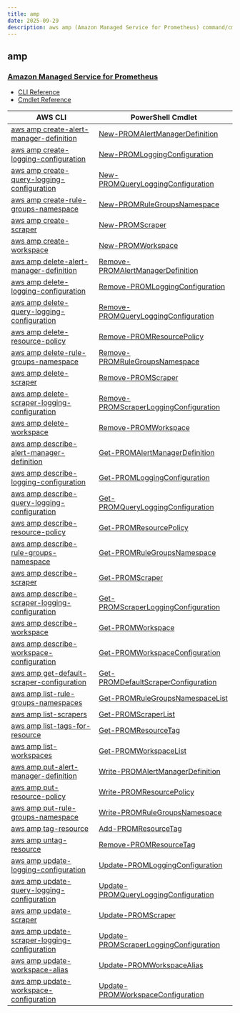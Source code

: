 ```yaml
---
title: amp
date: 2025-09-29
description: aws amp (Amazon Managed Service for Prometheus) command/cmdlet list.
---
```


## amp

### [Amazon Managed Service for Prometheus](https://aws.amazon.com/prometheus/)

* [CLI Reference](https://awscli.amazonaws.com/v2/documentation/api/latest/reference/amp/index.html)
* [Cmdlet Reference](https://docs.aws.amazon.com/powershell/latest/reference/items/PrometheusService_cmdlets.html)

|AWS CLI|PowerShell Cmdlet|
|----|----|
|[aws amp create-alert-manager-definition](https://awscli.amazonaws.com/v2/documentation/api/latest/reference/amp/create-alert-manager-definition.html)|[New-PROMAlertManagerDefinition](https://docs.aws.amazon.com/powershell/latest/reference/items/New-PROMAlertManagerDefinition.html)|
|[aws amp create-logging-configuration](https://awscli.amazonaws.com/v2/documentation/api/latest/reference/amp/create-logging-configuration.html)|[New-PROMLoggingConfiguration](https://docs.aws.amazon.com/powershell/latest/reference/items/New-PROMLoggingConfiguration.html)|
|[aws amp create-query-logging-configuration](https://awscli.amazonaws.com/v2/documentation/api/latest/reference/amp/create-query-logging-configuration.html)|[New-PROMQueryLoggingConfiguration](https://docs.aws.amazon.com/powershell/latest/reference/items/New-PROMQueryLoggingConfiguration.html)|
|[aws amp create-rule-groups-namespace](https://awscli.amazonaws.com/v2/documentation/api/latest/reference/amp/create-rule-groups-namespace.html)|[New-PROMRuleGroupsNamespace](https://docs.aws.amazon.com/powershell/latest/reference/items/New-PROMRuleGroupsNamespace.html)|
|[aws amp create-scraper](https://awscli.amazonaws.com/v2/documentation/api/latest/reference/amp/create-scraper.html)|[New-PROMScraper](https://docs.aws.amazon.com/powershell/latest/reference/items/New-PROMScraper.html)|
|[aws amp create-workspace](https://awscli.amazonaws.com/v2/documentation/api/latest/reference/amp/create-workspace.html)|[New-PROMWorkspace](https://docs.aws.amazon.com/powershell/latest/reference/items/New-PROMWorkspace.html)|
|[aws amp delete-alert-manager-definition](https://awscli.amazonaws.com/v2/documentation/api/latest/reference/amp/delete-alert-manager-definition.html)|[Remove-PROMAlertManagerDefinition](https://docs.aws.amazon.com/powershell/latest/reference/items/Remove-PROMAlertManagerDefinition.html)|
|[aws amp delete-logging-configuration](https://awscli.amazonaws.com/v2/documentation/api/latest/reference/amp/delete-logging-configuration.html)|[Remove-PROMLoggingConfiguration](https://docs.aws.amazon.com/powershell/latest/reference/items/Remove-PROMLoggingConfiguration.html)|
|[aws amp delete-query-logging-configuration](https://awscli.amazonaws.com/v2/documentation/api/latest/reference/amp/delete-query-logging-configuration.html)|[Remove-PROMQueryLoggingConfiguration](https://docs.aws.amazon.com/powershell/latest/reference/items/Remove-PROMQueryLoggingConfiguration.html)|
|[aws amp delete-resource-policy](https://awscli.amazonaws.com/v2/documentation/api/latest/reference/amp/delete-resource-policy.html)|[Remove-PROMResourcePolicy](https://docs.aws.amazon.com/powershell/latest/reference/items/Remove-PROMResourcePolicy.html)|
|[aws amp delete-rule-groups-namespace](https://awscli.amazonaws.com/v2/documentation/api/latest/reference/amp/delete-rule-groups-namespace.html)|[Remove-PROMRuleGroupsNamespace](https://docs.aws.amazon.com/powershell/latest/reference/items/Remove-PROMRuleGroupsNamespace.html)|
|[aws amp delete-scraper](https://awscli.amazonaws.com/v2/documentation/api/latest/reference/amp/delete-scraper.html)|[Remove-PROMScraper](https://docs.aws.amazon.com/powershell/latest/reference/items/Remove-PROMScraper.html)|
|[aws amp delete-scraper-logging-configuration](https://awscli.amazonaws.com/v2/documentation/api/latest/reference/amp/delete-scraper-logging-configuration.html)|[Remove-PROMScraperLoggingConfiguration](https://docs.aws.amazon.com/powershell/latest/reference/items/Remove-PROMScraperLoggingConfiguration.html)|
|[aws amp delete-workspace](https://awscli.amazonaws.com/v2/documentation/api/latest/reference/amp/delete-workspace.html)|[Remove-PROMWorkspace](https://docs.aws.amazon.com/powershell/latest/reference/items/Remove-PROMWorkspace.html)|
|[aws amp describe-alert-manager-definition](https://awscli.amazonaws.com/v2/documentation/api/latest/reference/amp/describe-alert-manager-definition.html)|[Get-PROMAlertManagerDefinition](https://docs.aws.amazon.com/powershell/latest/reference/items/Get-PROMAlertManagerDefinition.html)|
|[aws amp describe-logging-configuration](https://awscli.amazonaws.com/v2/documentation/api/latest/reference/amp/describe-logging-configuration.html)|[Get-PROMLoggingConfiguration](https://docs.aws.amazon.com/powershell/latest/reference/items/Get-PROMLoggingConfiguration.html)|
|[aws amp describe-query-logging-configuration](https://awscli.amazonaws.com/v2/documentation/api/latest/reference/amp/describe-query-logging-configuration.html)|[Get-PROMQueryLoggingConfiguration](https://docs.aws.amazon.com/powershell/latest/reference/items/Get-PROMQueryLoggingConfiguration.html)|
|[aws amp describe-resource-policy](https://awscli.amazonaws.com/v2/documentation/api/latest/reference/amp/describe-resource-policy.html)|[Get-PROMResourcePolicy](https://docs.aws.amazon.com/powershell/latest/reference/items/Get-PROMResourcePolicy.html)|
|[aws amp describe-rule-groups-namespace](https://awscli.amazonaws.com/v2/documentation/api/latest/reference/amp/describe-rule-groups-namespace.html)|[Get-PROMRuleGroupsNamespace](https://docs.aws.amazon.com/powershell/latest/reference/items/Get-PROMRuleGroupsNamespace.html)|
|[aws amp describe-scraper](https://awscli.amazonaws.com/v2/documentation/api/latest/reference/amp/describe-scraper.html)|[Get-PROMScraper](https://docs.aws.amazon.com/powershell/latest/reference/items/Get-PROMScraper.html)|
|[aws amp describe-scraper-logging-configuration](https://awscli.amazonaws.com/v2/documentation/api/latest/reference/amp/describe-scraper-logging-configuration.html)|[Get-PROMScraperLoggingConfiguration](https://docs.aws.amazon.com/powershell/latest/reference/items/Get-PROMScraperLoggingConfiguration.html)|
|[aws amp describe-workspace](https://awscli.amazonaws.com/v2/documentation/api/latest/reference/amp/describe-workspace.html)|[Get-PROMWorkspace](https://docs.aws.amazon.com/powershell/latest/reference/items/Get-PROMWorkspace.html)|
|[aws amp describe-workspace-configuration](https://awscli.amazonaws.com/v2/documentation/api/latest/reference/amp/describe-workspace-configuration.html)|[Get-PROMWorkspaceConfiguration](https://docs.aws.amazon.com/powershell/latest/reference/items/Get-PROMWorkspaceConfiguration.html)|
|[aws amp get-default-scraper-configuration](https://awscli.amazonaws.com/v2/documentation/api/latest/reference/amp/get-default-scraper-configuration.html)|[Get-PROMDefaultScraperConfiguration](https://docs.aws.amazon.com/powershell/latest/reference/items/Get-PROMDefaultScraperConfiguration.html)|
|[aws amp list-rule-groups-namespaces](https://awscli.amazonaws.com/v2/documentation/api/latest/reference/amp/list-rule-groups-namespaces.html)|[Get-PROMRuleGroupsNamespaceList](https://docs.aws.amazon.com/powershell/latest/reference/items/Get-PROMRuleGroupsNamespaceList.html)|
|[aws amp list-scrapers](https://awscli.amazonaws.com/v2/documentation/api/latest/reference/amp/list-scrapers.html)|[Get-PROMScraperList](https://docs.aws.amazon.com/powershell/latest/reference/items/Get-PROMScraperList.html)|
|[aws amp list-tags-for-resource](https://awscli.amazonaws.com/v2/documentation/api/latest/reference/amp/list-tags-for-resource.html)|[Get-PROMResourceTag](https://docs.aws.amazon.com/powershell/latest/reference/items/Get-PROMResourceTag.html)|
|[aws amp list-workspaces](https://awscli.amazonaws.com/v2/documentation/api/latest/reference/amp/list-workspaces.html)|[Get-PROMWorkspaceList](https://docs.aws.amazon.com/powershell/latest/reference/items/Get-PROMWorkspaceList.html)|
|[aws amp put-alert-manager-definition](https://awscli.amazonaws.com/v2/documentation/api/latest/reference/amp/put-alert-manager-definition.html)|[Write-PROMAlertManagerDefinition](https://docs.aws.amazon.com/powershell/latest/reference/items/Write-PROMAlertManagerDefinition.html)|
|[aws amp put-resource-policy](https://awscli.amazonaws.com/v2/documentation/api/latest/reference/amp/put-resource-policy.html)|[Write-PROMResourcePolicy](https://docs.aws.amazon.com/powershell/latest/reference/items/Write-PROMResourcePolicy.html)|
|[aws amp put-rule-groups-namespace](https://awscli.amazonaws.com/v2/documentation/api/latest/reference/amp/put-rule-groups-namespace.html)|[Write-PROMRuleGroupsNamespace](https://docs.aws.amazon.com/powershell/latest/reference/items/Write-PROMRuleGroupsNamespace.html)|
|[aws amp tag-resource](https://awscli.amazonaws.com/v2/documentation/api/latest/reference/amp/tag-resource.html)|[Add-PROMResourceTag](https://docs.aws.amazon.com/powershell/latest/reference/items/Add-PROMResourceTag.html)|
|[aws amp untag-resource](https://awscli.amazonaws.com/v2/documentation/api/latest/reference/amp/untag-resource.html)|[Remove-PROMResourceTag](https://docs.aws.amazon.com/powershell/latest/reference/items/Remove-PROMResourceTag.html)|
|[aws amp update-logging-configuration](https://awscli.amazonaws.com/v2/documentation/api/latest/reference/amp/update-logging-configuration.html)|[Update-PROMLoggingConfiguration](https://docs.aws.amazon.com/powershell/latest/reference/items/Update-PROMLoggingConfiguration.html)|
|[aws amp update-query-logging-configuration](https://awscli.amazonaws.com/v2/documentation/api/latest/reference/amp/update-query-logging-configuration.html)|[Update-PROMQueryLoggingConfiguration](https://docs.aws.amazon.com/powershell/latest/reference/items/Update-PROMQueryLoggingConfiguration.html)|
|[aws amp update-scraper](https://awscli.amazonaws.com/v2/documentation/api/latest/reference/amp/update-scraper.html)|[Update-PROMScraper](https://docs.aws.amazon.com/powershell/latest/reference/items/Update-PROMScraper.html)|
|[aws amp update-scraper-logging-configuration](https://awscli.amazonaws.com/v2/documentation/api/latest/reference/amp/update-scraper-logging-configuration.html)|[Update-PROMScraperLoggingConfiguration](https://docs.aws.amazon.com/powershell/latest/reference/items/Update-PROMScraperLoggingConfiguration.html)|
|[aws amp update-workspace-alias](https://awscli.amazonaws.com/v2/documentation/api/latest/reference/amp/update-workspace-alias.html)|[Update-PROMWorkspaceAlias](https://docs.aws.amazon.com/powershell/latest/reference/items/Update-PROMWorkspaceAlias.html)|
|[aws amp update-workspace-configuration](https://awscli.amazonaws.com/v2/documentation/api/latest/reference/amp/update-workspace-configuration.html)|[Update-PROMWorkspaceConfiguration](https://docs.aws.amazon.com/powershell/latest/reference/items/Update-PROMWorkspaceConfiguration.html)|

